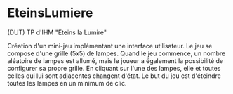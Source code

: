 # EteinsLumiere
(DUT) TP d'IHM "Eteins la Lumire"

Création d'un mini-jeu implémentant une interface utilisateur.
Le jeu se compose d'une grille (5x5) de lampes. Quand le jeu commence, un nombre aléatoire de lampes est allumé, mais le joueur a également la possibilité de configurer sa propre grille. En cliquant sur l'une des lampes, elle et toutes celles qui lui sont adjacentes changent d'état. Le but du jeu est d'éteindre toutes les lampes en un minimum de clic.
